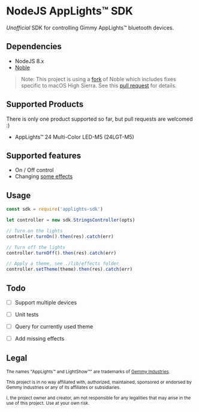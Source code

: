 # NodeJS AppLights™ SDK

_Unofficial_ SDK for controlling Gimmy AppLights™ bluetooth devices.


## Dependencies

  - NodeJS 8.x
  - [Noble](https://github.com/sandeepmistry/noble)

  > Note: This project is using a [fork](https://github.com/PolideaInternal/noble/tree/macos_highsierra) of Noble which includes fixes specific to macOS High Sierra. See this [pull request](https://github.com/sandeepmistry/noble/pull/689) for details.


## Supported Products

There is only one product supported so far, but pull requests are welcomed :)

  - AppLights™ 24 Multi-Color LED-M5 (24LGT-M5)


## Supported features

  - On / Off control
  - Changing [some effects](lib/effects)


## Usage

```javascript
const sdk = require('applights-sdk')

let controller = new sdk.StringsController(opts)

// Turn on the lights
controller.turnOn().then(res).catch(err)

// Turn off the lights
controller.turnOff().then(res).catch(err)

// Apply a theme, see ./lib/effects folder
controller.setTheme(theme).then(res).catch(err)
```

## Todo

  - [ ] Support multiple devices
  - [ ] Unit tests
  - [ ] Query for currently used theme
  - [ ] Add missing effects


## Legal

<sub>The names "AppLights™ and LightShow™" are trademarks of [Gemmy Industries](http://www.gemmy.com/).

<sub>This project is in no way affiliated with, authorized, maintained, sponsored or endorsed by Gemmy Industries or any of its affiliates or subsidiaries.

<sub>I, the project owner and creator, am not responsible for any legalities that may arise in the use of this project. Use at your own risk.
